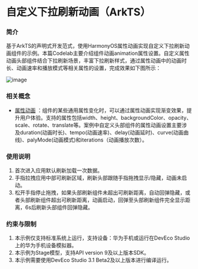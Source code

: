 # 自定义下拉刷新动画（ArkTS）

### 简介

基于ArkTS的声明式开发范式，使用HarmonyOS属性动画实现自定义下拉刷新动画组件的示例。本篇Codelab主要介绍组件动画animation属性设置。自定义属性动画头部组件结合下拉刷新场景，丰富下拉刷新样式，通过属性动画中的动画时长、动画速率和播放模式等相关属性的设置，完成效果如下图所示：

![image](screenshots/device/1.gif)

### 相关概念

- [属性动画](https://developer.harmonyos.com/cn/docs/documentation/doc-references/ts-animatorproperty-0000001333321185) ：组件的某些通用属性变化时，可以通过属性动画实现渐变效果，提升用户体验。支持的属性包括width、height、backgroundColor、opacity、scale、rotate、translate等。案例中自定义头部组件的属性动画设置主要涉及duration(动画时长)、tempo(动画速率)、delay(动画延时)、curve(动画曲线)、palyMode(动画模式)和iterations（动画播放次数）。

### 使用说明

1. 首次进入应用默认刷新加载一次数据。
2. 手指拉拽应用中部可刷新区域，刷新头部跟随手指拖拽显示/隐藏，动画未启动。
3. 松开手指停止拖拽，如果头部刷新组件未超出可刷新距离，自动回弹隐藏，或者头部刷新组件超出可刷新距离，动画启动，回弹至头部刷新组件完全显示距离，6s后刷新头部组件回弹隐藏。

### 约束与限制

1. 本示例仅支持标准系统上运行，支持设备：华为手机或运行在DevEco Studio上的华为手机设备模拟器。
2. 本示例为Stage模型，支持API version 9及以上版本SDK。
3. 本示例需要使用DevEco Studio 3.1 Beta2及以上版本进行编译运行。